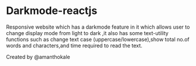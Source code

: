 # Darkmode-reactjs

Responsive website which has a darkmode feature in it which allows user to change display mode from light to dark
,it also has some text-utility functions such as change text case (uppercase/lowercase),show total no.of words and characters,and time required to read the text.




Created by @amanthokale
